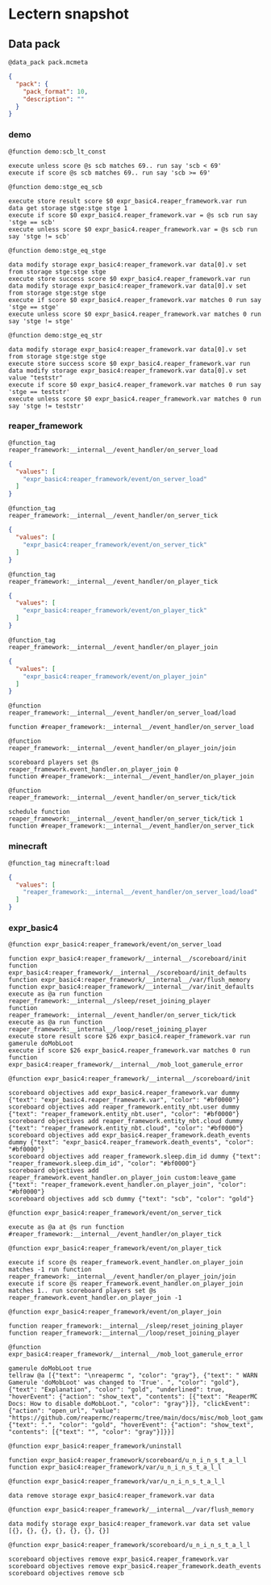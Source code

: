 # Lectern snapshot

## Data pack

`@data_pack pack.mcmeta`

```json
{
  "pack": {
    "pack_format": 10,
    "description": ""
  }
}
```

### demo

`@function demo:scb_lt_const`

```mcfunction
execute unless score @s scb matches 69.. run say 'scb < 69'
execute if score @s scb matches 69.. run say 'scb >= 69'
```

`@function demo:stge_eq_scb`

```mcfunction
execute store result score $0 expr_basic4.reaper_framework.var run data get storage stge:stge stge 1
execute if score $0 expr_basic4.reaper_framework.var = @s scb run say 'stge == scb'
execute unless score $0 expr_basic4.reaper_framework.var = @s scb run say 'stge != scb'
```

`@function demo:stge_eq_stge`

```mcfunction
data modify storage expr_basic4:reaper_framework.var data[0].v set from storage stge:stge stge
execute store success score $0 expr_basic4.reaper_framework.var run data modify storage expr_basic4:reaper_framework.var data[0].v set from storage stge:stge stge
execute if score $0 expr_basic4.reaper_framework.var matches 0 run say 'stge == stge'
execute unless score $0 expr_basic4.reaper_framework.var matches 0 run say 'stge != stge'
```

`@function demo:stge_eq_str`

```mcfunction
data modify storage expr_basic4:reaper_framework.var data[0].v set from storage stge:stge stge
execute store success score $0 expr_basic4.reaper_framework.var run data modify storage expr_basic4:reaper_framework.var data[0].v set value "teststr"
execute if score $0 expr_basic4.reaper_framework.var matches 0 run say 'stge == teststr'
execute unless score $0 expr_basic4.reaper_framework.var matches 0 run say 'stge != teststr'
```

### reaper_framework

`@function_tag reaper_framework:__internal__/event_handler/on_server_load`

```json
{
  "values": [
    "expr_basic4:reaper_framework/event/on_server_load"
  ]
}
```

`@function_tag reaper_framework:__internal__/event_handler/on_server_tick`

```json
{
  "values": [
    "expr_basic4:reaper_framework/event/on_server_tick"
  ]
}
```

`@function_tag reaper_framework:__internal__/event_handler/on_player_tick`

```json
{
  "values": [
    "expr_basic4:reaper_framework/event/on_player_tick"
  ]
}
```

`@function_tag reaper_framework:__internal__/event_handler/on_player_join`

```json
{
  "values": [
    "expr_basic4:reaper_framework/event/on_player_join"
  ]
}
```

`@function reaper_framework:__internal__/event_handler/on_server_load/load`

```mcfunction
function #reaper_framework:__internal__/event_handler/on_server_load
```

`@function reaper_framework:__internal__/event_handler/on_player_join/join`

```mcfunction
scoreboard players set @s reaper_framework.event_handler.on_player_join 0
function #reaper_framework:__internal__/event_handler/on_player_join
```

`@function reaper_framework:__internal__/event_handler/on_server_tick/tick`

```mcfunction
schedule function reaper_framework:__internal__/event_handler/on_server_tick/tick 1
function #reaper_framework:__internal__/event_handler/on_server_tick
```

### minecraft

`@function_tag minecraft:load`

```json
{
  "values": [
    "reaper_framework:__internal__/event_handler/on_server_load/load"
  ]
}
```

### expr_basic4

`@function expr_basic4:reaper_framework/event/on_server_load`

```mcfunction
function expr_basic4:reaper_framework/__internal__/scoreboard/init
function expr_basic4:reaper_framework/__internal__/scoreboard/init_defaults
function expr_basic4:reaper_framework/__internal__/var/flush_memory
function expr_basic4:reaper_framework/__internal__/var/init_defaults
execute as @a run function reaper_framework:__internal__/sleep/reset_joining_player
function reaper_framework:__internal__/event_handler/on_server_tick/tick
execute as @a run function reaper_framework:__internal__/loop/reset_joining_player
execute store result score $26 expr_basic4.reaper_framework.var run gamerule doMobLoot
execute if score $26 expr_basic4.reaper_framework.var matches 0 run function expr_basic4:reaper_framework/__internal__/mob_loot_gamerule_error
```

`@function expr_basic4:reaper_framework/__internal__/scoreboard/init`

```mcfunction
scoreboard objectives add expr_basic4.reaper_framework.var dummy {"text": "expr_basic4.reaper_framework.var", "color": "#bf0000"}
scoreboard objectives add reaper_framework.entity_nbt.user dummy {"text": "reaper_framework.entity_nbt.user", "color": "#bf0000"}
scoreboard objectives add reaper_framework.entity_nbt.cloud dummy {"text": "reaper_framework.entity_nbt.cloud", "color": "#bf0000"}
scoreboard objectives add expr_basic4.reaper_framework.death_events dummy {"text": "expr_basic4.reaper_framework.death_events", "color": "#bf0000"}
scoreboard objectives add reaper_framework.sleep.dim_id dummy {"text": "reaper_framework.sleep.dim_id", "color": "#bf0000"}
scoreboard objectives add reaper_framework.event_handler.on_player_join custom:leave_game {"text": "reaper_framework.event_handler.on_player_join", "color": "#bf0000"}
scoreboard objectives add scb dummy {"text": "scb", "color": "gold"}
```

`@function expr_basic4:reaper_framework/event/on_server_tick`

```mcfunction
execute as @a at @s run function #reaper_framework:__internal__/event_handler/on_player_tick
```

`@function expr_basic4:reaper_framework/event/on_player_tick`

```mcfunction
execute if score @s reaper_framework.event_handler.on_player_join matches -1 run function reaper_framework:__internal__/event_handler/on_player_join/join
execute if score @s reaper_framework.event_handler.on_player_join matches 1.. run scoreboard players set @s reaper_framework.event_handler.on_player_join -1
```

`@function expr_basic4:reaper_framework/event/on_player_join`

```mcfunction
function reaper_framework:__internal__/sleep/reset_joining_player
function reaper_framework:__internal__/loop/reset_joining_player
```

`@function expr_basic4:reaper_framework/__internal__/mob_loot_gamerule_error`

```mcfunction
gamerule doMobLoot true
tellraw @a [{"text": "\nreapermc ", "color": "gray"}, {"text": " WARN Gamerule 'doMobLoot' was changed to 'True'. ", "color": "gold"}, {"text": "Explanation", "color": "gold", "underlined": true, "hoverEvent": {"action": "show_text", "contents": [{"text": "ReaperMC Docs: How to disable doMobLoot.", "color": "gray"}]}, "clickEvent": {"action": "open_url", "value": "https://github.com/reapermc/reapermc/tree/main/docs/misc/mob_loot_gamerule.md"}}, {"text": ".", "color": "gold", "hoverEvent": {"action": "show_text", "contents": [{"text": "", "color": "gray"}]}}]
```

`@function expr_basic4:reaper_framework/uninstall`

```mcfunction
function expr_basic4:reaper_framework/scoreboard/u_n_i_n_s_t_a_l_l
function expr_basic4:reaper_framework/var/u_n_i_n_s_t_a_l_l
```

`@function expr_basic4:reaper_framework/var/u_n_i_n_s_t_a_l_l`

```mcfunction
data remove storage expr_basic4:reaper_framework.var data
```

`@function expr_basic4:reaper_framework/__internal__/var/flush_memory`

```mcfunction
data modify storage expr_basic4:reaper_framework.var data set value [{}, {}, {}, {}, {}, {}, {}]
```

`@function expr_basic4:reaper_framework/scoreboard/u_n_i_n_s_t_a_l_l`

```mcfunction
scoreboard objectives remove expr_basic4.reaper_framework.var
scoreboard objectives remove expr_basic4.reaper_framework.death_events
scoreboard objectives remove scb
```
